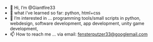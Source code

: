 - 👋 Hi, I’m @Giantfire33
- 🤗 what i've learned so far: python, html+css
- 👀 I’m interested in ... programming tools/small scripts in python, webdesign, software development, app development, unity game development,
- 📫 How to reach me ... via email: fensterputzer33@googlemail.com
